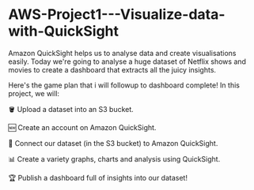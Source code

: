 # AWS-Project1---Visualize-data-with-QuickSight

Amazon QuickSight helps us to analyse data and create visualisations easily. Today we're going to analyse a huge dataset of Netflix shows and movies to create a dashboard that extracts all the juicy insights.

Here's the game plan that i will followup to dashboard complete! In this project, we will:

🪣 Upload a dataset into an S3 bucket.

🆕 Create an account on Amazon QuickSight.

🔗 Connect our dataset (in the S3 bucket) to Amazon QuickSight.

📊 Create a variety graphs, charts and analysis using QuickSight.

🏆 Publish a dashboard full of insights into our dataset!


